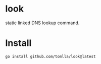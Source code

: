 # look

static linked DNS lookup command.

# Install

```
go install github.com/tomlla/look@latest
```
